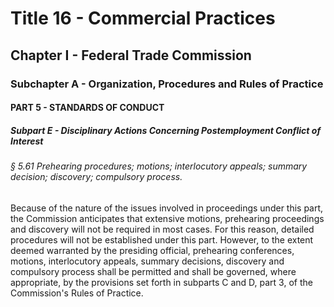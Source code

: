 
# Title 16 - Commercial Practices
## Chapter I - Federal Trade Commission
### Subchapter A - Organization, Procedures and Rules of Practice
#### PART 5 - STANDARDS OF CONDUCT
##### Subpart E - Disciplinary Actions Concerning Postemployment Conflict of Interest
###### § 5.61 Prehearing procedures; motions; interlocutory appeals; summary decision; discovery; compulsory process.

Because of the nature of the issues involved in proceedings under this part, the Commission anticipates that extensive motions, prehearing proceedings and discovery will not be required in most cases. For this reason, detailed procedures will not be established under this part. However, to the extent deemed warranted by the presiding official, prehearing conferences, motions, interlocutory appeals, summary decisions, discovery and compulsory process shall be permitted and shall be governed, where appropriate, by the provisions set forth in subparts C and D, part 3, of the Commission's Rules of Practice.

